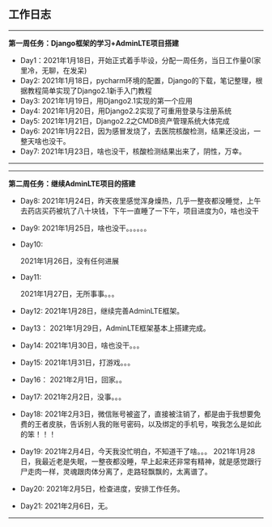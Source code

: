 ## 工作日志
------
**第一周任务：Django框架的学习+AdminLTE项目搭建**

- Day1：2021年1月18日，开始正式着手毕设，分配一周任务，当日工作量0(家里冷，无聊，在发呆)
- Day2: 2021年1月18日，pycharm环境的配置，Django的下载，笔记整理，根据教程简单实现了Django2.1新手入门教程
- Day3:
  2021年1月19日，用Django2.1实现的第一个应用
- Day4:
  2021年1月20日，用Django2.2实现了可重用登录与注册系统
- Day5:
  2021年1月21日，Django2.2之CMDB资产管理系统大体完成
- Day6:
  2021年1月22日，因为感冒发烧了，去医院核酸检测，结果还没出，一整天啥也没干。
- Day7:
  2021年1月23日，啥也没干，核酸检测结果出来了，阴性，万幸。

------

------

**第二周任务：继续AdminLTE项目的搭建**

- Day8:
  2021年1月24日，昨天夜里感觉浑身燥热，几乎一整夜都没睡觉，上午去药店买药被坑了八十块钱，下午一直睡了一下午，项目进度为0，啥也没干

- Day9:
  2021年1月25日，啥也没干。。。。。。

- Day10:

  2021年1月26日，没有任何进展

- Day11:

  2021年1月27日，无所事事。。。

- Day12:
  2021年1月28日，继续完善AdminLTE框架。

- Day13：
  2021年1月29日，AdminLTE框架基本上搭建完成。

- Day14:
  2021年1月30日，啥也没干。。。

- Day15:
  2021年1月31日，打游戏。。。

- Day16：
  2021年2月1日，回家。。

- Day17:
  2021年2月2日，没事。。。

- Day18:
  2021年2月3日，微信账号被盗了，直接被注销了，都是由于我想要免费的王者皮肤，告诉别人我的账号密码，以及绑定的手机号，唉我怎么是如此的笨！！！
  
- Day19:
  2021年2月4日，今天我没忙明白，不知道干了啥。。。
  2021年1月28日，我最近老是失眠，一整夜都没睡，早上起来还非常有精神，就是感觉跟行尸走肉一样，灵魂跟肉体分离了，走路轻飘飘的，太离谱了。

- Day20:
  2021年2月5日，检查进度，安排工作任务。

- Day21:
  2021年2月6日，无。
------
